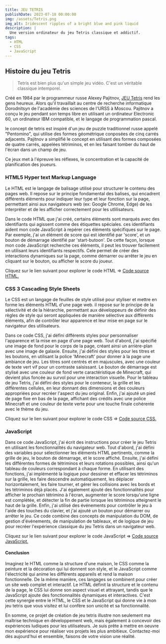 ```yaml
---
title: JEU TETRIS
publishDate: 2023-07-18 00:00:00
img: /assets/Tetris.png
img_alt: Iridescent ripples of a bright blue and pink liquid
description: |
  Une version ordinateur du jeu Tetris classique et addictif.
tags:
  - HTML
  - CSS
  - JavaScript
---
```


## Histoire du jeu Tetris

> Tetris est bien plus qu'un simple jeu vidéo. C'est un véritable classique intemporel.

Créé en 1984 par le programmeur russe Alexey Pajitnov, <a href="https://mimiecmoua.github.io/Tetris">JEU Tetris</a> rend les gens heureux. Alors qu'il travaillait au centre de recherche informatique Dorodnitsyn de l'académie des sciences de l'URSS à Moscou. Pajitnov a conçu le jeu pendant son temps libre en utilisant un ordinateur Electronic 60, un ordinateur IBM compatible, et le langage de programmation pascal.

le concept de tetris est inspiré d'un jeu de puzzle traditionnel russe appelé "Pentomino", qui utilise des formes géométrique conposées de cinq carrés adjacents. Pajitnov a simplifié le concept en utilisant des formes composées de quatre carrés, appelées tétriminos, et en les faisant tomber du haut de l'écran dans un champ de jeu.

Ce jeux met à l'épreuve les réflexes, le concentration et la capacité de planification des joueurs.

### HTML5 Hyper text Markup Language

Le HTML est le langage de balisage utilisé pour structurer le contenu des pages web. Il repose sur le principe fondamental des balises, qui encadrent différents éléments pour indiquer leur type et leur fonction sur la page, permettant ainsi aux navigateurs web (ex: Google Chrome, Edge) de les interpréter et de les afficher correctement pour les utlilisateurs.

Dans le code HTML que j'ai créé, certains éléments sont marqués avec des identifiants qui agissent comme des étiquettes spéciales. ces identifiants aident mon code JavaScript à repérer ces éléments spécifiques sur le page. Par exemple, j'ai un élément de score qui est identifié par 'score', et un bouton de démarrage identifié par 'start-butoon'. De cette façon, lorsque mon code JavaScript recherche ces éléments, il peut les trouver facilement en utilisant leurs identifiants respectifs. Cele permet de créer des interactions dynamiques sur la page, comme démarrer ou arrêter le jeu en cliquant sur le bouton, ou afficher le score du joueur.

Cliquez sur le lien suivant pour explorer le code HTML => <a href="https://github.com/mimiecmoua/Tetris/blob/main/index.html">Code source HTML.</a>

### CSS 3 Cascading Style Sheets

Le CSS est un langage de feuilles de style utilisé pour styliser et mettre en forme les éléments HTML d'une page web. il repose sur le principe de la sélectivité et de la hiérarchie, permettant aux développeurs de définir des règles de style qui seront appliquées de manière sélective aux différents éléments, afin de contrôler leur apparence et leur mise en page sur le navigateur des utilisateurs.

Dans ce code CSS, j'ai défini différents styles pour personnaliser l'apparence et la mise en page d'une page web. Tout d'abord, j'ai spécifié une image de fond pour le corps de la page, créant ainsi un arrière-plan avec une image de galaxie. Ensuite, j'ai défini des styles pour les titres et les boutons, en utilisant la police 'Minecraft' pour donner à la page une ambiance de jeu. Les titres sont centrés et en majuscules, avec une couleur de texte vert vif pour un contraste saisissant. Le bouton de démarrage est stylisé avec une couleur de fond verte caractéristique de Minecraft, qui devient plus foncée au survol pour une interaction visuelle. Pour le tableau de jeu Tetris, j'ai défini des styles pour le conteneur, la grille et les différentes cellules, en leur donnant des dimensions et des couleurs appropriées pour recréer l'aspect du jeu original. Enfin, j'ai ajouté un pied de page fixe en bas de la page, affichant des crédits avec une police Minecraft et une couleur de texte verte pour une touche finale cohérente avec le thème du jeu.

Cliquez sur le lien suivant pour explorer le code CSS => <a href="https://github.com/mimiecmoua/Tetris/blob/main/style.css">Code source CSS.</a>

### JavaScript

Dans ce code JavaScript, j'ai écrit des instructions pour créer le jeu Tetris en utilisant les fonctionnalités du navigateur web. Tout d'abord, j'ai défini des variables pour sélectionner les éléments HTML pertinents, comme la grille de jeu, le bouton de démarrage, et le score affiché. Ensuite, j'ai défini les différentes formes de tétriminos et leurs rotations possibles, ainsi qu'un tableau de couleurs correspondant à chaque forme. En utilisant des fonctions, j'ai implémenté la logique pour dessiner et effacer les tétriminos sur la grille, les faire descendre automatiquement, les déplacer horizontalement, les faire tourner, et gérer les collisions avec les bords et les tétriminos déjà placés. J'ai également ajouté des fonctionnalités pour afficher le prochain tétrimino à l'écran, augmenter le score lorsqu'une ligne est complétée, et détecter la fin de partie lorsque les tétriminos atteignent le haut de la grille. Enfin, j'ai utilisé des événements pour contrôler le jeu à l'aide des touches du clavier, et j'ai ajouté un bouton pour démarrer ou arrêter le jeu. Ce code combine des concepts de manipulation du DOM, de gestion d'événements, de manipulation de tableaux, et de logique de jeu pour recréer l'expérience classique du jeu Tetris dans un navigateur web.

Cliquez sur le lien suivant pour explorer le code JavaScript => <a href="https://github.com/mimiecmoua/Tetris/blob/main/script.js">Code source JavaScript.</a>

#### Conclusion

Imaginez le HTML comme la structure d'une maison, le CSS comme la peinture et la décoration qui lui donnent son style, et le JavaScript comme l'électricité qui anime les différents appareils et rend la maison fonctionnelle. De la même manière, ces langages se combinent pour créer un site web complet et interactif. Le HTML définit la structure et le contenu de la page, le CSS lui donne son aspect visuel et attrayant, tandis que le JavaScript ajoute des fonctionnalités dynamiques et interactives. C'est cette synergie entre le HTML, le CSS et le JavaScript qui donne vie à mon jeu tetris que vous visitez et lui confère son unicité et sa fonctionnalité.

En somme, ce projet de création de jeu tetris illustre non seulement ma maîtrise technique en développement web, mais également à concevoir des expériences ludiques pour les utilisateurs. Je suis prête à mettre en oeuvre mon expérience pour réaliser vos projets les plus ambitieux. Contactez-moi dès aujourd'hui et ensemble, faisons de votre vision une réalité.

